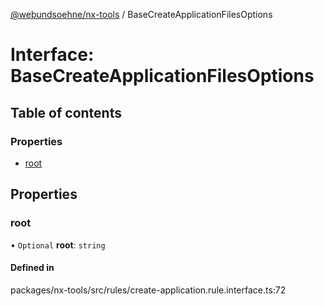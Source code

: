[@webundsoehne/nx-tools](../README.md) / BaseCreateApplicationFilesOptions

# Interface: BaseCreateApplicationFilesOptions

## Table of contents

### Properties

- [root](BaseCreateApplicationFilesOptions.md#root)

## Properties

### root

• `Optional` **root**: `string`

#### Defined in

packages/nx-tools/src/rules/create-application.rule.interface.ts:72
